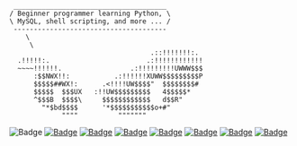 ```
 ______________________________________
/ Beginner programmer learning Python, \
\ MySQL, shell scripting, and more ... /
 --------------------------------------
    \
     \
                                   .::!!!!!!!:.
  .!!!!!:.                        .:!!!!!!!!!!!!
  ~~~~!!!!!!.                 .:!!!!!!!!!UWWW$$$ 
      :$$NWX!!:           .:!!!!!!XUWW$$$$$$$$$P 
      $$$$$##WX!:      .<!!!!UW$$$$"  $$$$$$$$# 
      $$$$$  $$$UX   :!!UW$$$$$$$$$   4$$$$$* 
      ^$$$B  $$$$\     $$$$$$$$$$$$   d$$R" 
        "*$bd$$$$      '*$$$$$$$$$$$o+#" 
             """"          """"""" 
```
<img src="https://img.shields.io/badge/Portfolio-magenta?style=for-the-badge&link=https%3A%2F%2Fjanuary1073.github.io%2F" alt="Badge">
<a href="https://x.com/january1073" target="_blank"><img src="https://img.shields.io/badge/X.com-grey?style=for-the-badge" alt="Badge"></a>
<a href="https://infosec.exchange/@january1073" target="_blank"><img src="https://img.shields.io/badge/Mastodon-grey?style=for-the-badge" alt="Badge"></a>
<a href="https://medium.com/@january1073" target="_blank"><img src="https://img.shields.io/badge/Medium-grey?style=for-the-badge" alt="Badge"></a>
<a href="https://github.com/january1073" target="_blank"><img src="https://img.shields.io/badge/GitHub-grey?style=for-the-badge" alt="Badge"></a>
<a href="https://www.linkedin.com/in/fongern" target="_blank"><img src="https://img.shields.io/badge/LinkedIn-grey?style=for-the-badge" alt="Badge"></a>
<a href="https://tryhackme.com/p/january1073"><img src="https://img.shields.io/badge/TryHackMe-grey?style=for-the-badge" alt="Badge"></a>
<a href="mailto:january1073@proton.me" target="_blank"><img src="https://img.shields.io/badge/Email-black?style=for-the-badge" alt="Badge"></a>
